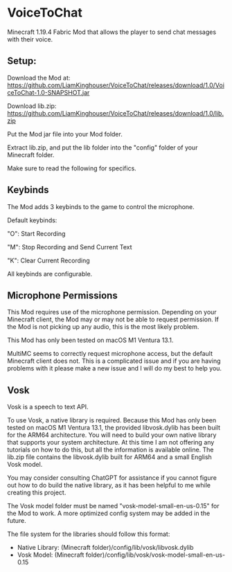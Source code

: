 # VoiceToChat

Minecraft 1.19.4 Fabric Mod that allows the player to send chat messages with their voice.

## Setup:

Download the Mod at: https://github.com/LiamKinghouser/VoiceToChat/releases/download/1.0/VoiceToChat-1.0-SNAPSHOT.jar

Download lib.zip: https://github.com/LiamKinghouser/VoiceToChat/releases/download/1.0/lib.zip

Put the Mod jar file into your Mod folder. 

Extract lib.zip, and put the lib folder into the "config" folder of your Minecraft folder.

Make sure to read the following for specifics. 

## Keybinds

The Mod adds 3 keybinds to the game to control the microphone. 

Default keybinds:

"O": Start Recording

"M": Stop Recording and Send Current Text

"K": Clear Current Recording

All keybinds are configurable.

## Microphone Permissions

This Mod requires use of the microphone permission. Depending on your Minecraft client, the Mod may or may not be able to request permission. If the Mod is not picking up any audio, this is the most likely problem. 

This Mod has only been tested on macOS M1 Ventura 13.1. 

MultiMC seems to correctly request microphone access, but the default Minecraft client does not. This is a complicated issue and if you are having problems with it please make a new issue and I will do my best to help you. 

## Vosk

Vosk is a speech to text API.

To use Vosk, a native library is required. Because this Mod has only been tested on macOS M1 Ventura 13.1, the provided libvosk.dylib has been built for the ARM64 architecture. You will need to build your own native library that supports your system architecture. At this time I am not offering any tutorials on how to do this, but all the information is available online. The lib.zip file contains the libvosk.dylib built for ARM64 and a small English Vosk model.

You may consider consulting ChatGPT for assistance if you cannot figure out how to do build the native library, as it has been helpful to me while creating this project. 

The Vosk model folder must be named "vosk-model-small-en-us-0.15" for the Mod to work. A more optimized config system may be added in the future.

The file system for the libraries should follow this format:

- Native Library: (Minecraft folder)/config/lib/vosk/libvosk.dylib
- Vosk Model: (Minecraft folder)/config/lib/vosk/vosk-model-small-en-us-0.15
